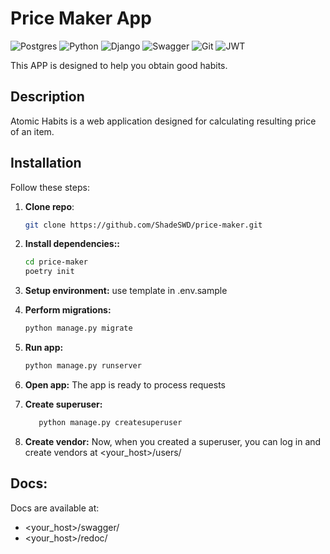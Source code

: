# Price Maker App

![Postgres](https://img.shields.io/badge/postgres-%23316192.svg?style=for-the-badge&logo=postgresql&logoColor=white)
	![Python](https://img.shields.io/badge/python-3670A0?style=for-the-badge&logo=python&logoColor=ffdd54)
![Django](https://img.shields.io/badge/django-%23092E20.svg?style=for-the-badge&logo=django&logoColor=white)
![Swagger](https://img.shields.io/badge/-Swagger-%23Clojure?style=for-the-badge&logo=swagger&logoColor=white)
![Git](https://img.shields.io/badge/git-%23F05033.svg?style=for-the-badge&logo=git&logoColor=white)
![JWT](https://img.shields.io/badge/JWT-black?style=for-the-badge&logo=JSON%20web%20tokens)

This APP is designed to help you obtain good habits.

## Description

Atomic Habits is a web application designed for calculating resulting price of an item.

## Installation

Follow these steps:

1. **Clone repo**:  

   ```bash
   git clone https://github.com/ShadeSWD/price-maker.git
2. **Install dependencies::**

   ```bash
   cd price-maker
   poetry init

3. **Setup environment:**
    use template in .env.sample
    
4. **Perform migrations:**

   ```bash
   python manage.py migrate
5. **Run app:**

   ```bash
   python manage.py runserver
6. **Open app:** 
    The app is ready to process requests
7. **Create superuser:**
    ```bash
       python manage.py createsuperuser
8. **Create vendor:** Now, when you created a superuser, you can log in and create vendors at <your_host>/users/

## Docs:
    
Docs are available at:
- <your_host>/swagger/
- <your_host>/redoc/
